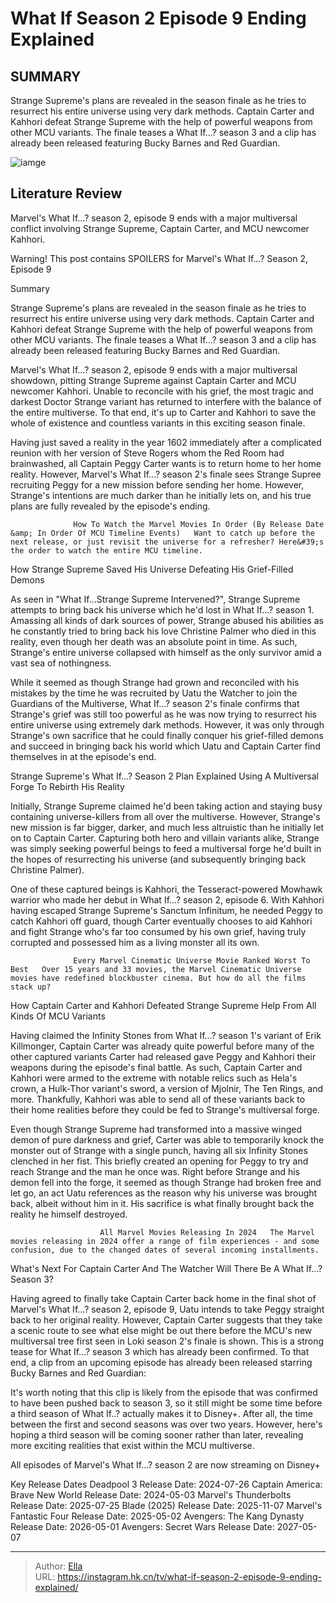 # What If Season 2 Episode 9 Ending Explained


## SUMMARY 



  Strange Supreme&#39;s plans are revealed in the season finale as he tries to resurrect his entire universe using very dark methods.   Captain Carter and Kahhori defeat Strange Supreme with the help of powerful weapons from other MCU variants.   The finale teases a What If...? season 3 and a clip has already been released featuring Bucky Barnes and Red Guardian.  

![iamge](https://static1.srcdn.com/wordpress/wp-content/uploads/2023/12/strange-supreme-kahhori-and-captain-carter.jpg)

## Literature Review
Marvel&#39;s What If...? season 2, episode 9 ends with a major multiversal conflict involving Strange Supreme, Captain Carter, and MCU newcomer Kahhori.

Warning! This post contains SPOILERS for Marvel&#39;s What If...? Season 2, Episode 9




Summary

  Strange Supreme&#39;s plans are revealed in the season finale as he tries to resurrect his entire universe using very dark methods.   Captain Carter and Kahhori defeat Strange Supreme with the help of powerful weapons from other MCU variants.   The finale teases a What If...? season 3 and a clip has already been released featuring Bucky Barnes and Red Guardian.  




Marvel&#39;s What If...? season 2, episode 9 ends with a major multiversal showdown, pitting Strange Supreme against Captain Carter and MCU newcomer Kahhori. Unable to reconcile with his grief, the most tragic and darkest Doctor Strange variant has returned to interfere with the balance of the entire multiverse. To that end, it&#39;s up to Carter and Kahhori to save the whole of existence and countless variants in this exciting season finale.

Having just saved a reality in the year 1602 immediately after a complicated reunion with her version of Steve Rogers whom the Red Room had brainwashed, all Captain Peggy Carter wants is to return home to her home reality. However, Marvel&#39;s What If...? season 2&#39;s finale sees Strange Supree recruiting Peggy for a new mission before sending her home. However, Strange&#39;s intentions are much darker than he initially lets on, and his true plans are fully revealed by the episode&#39;s ending.

                  How To Watch the Marvel Movies In Order (By Release Date &amp; In Order Of MCU Timeline Events)   Want to catch up before the next release, or just revisit the universe for a refresher? Here&#39;s the order to watch the entire MCU timeline.    


 How Strange Supreme Saved His Universe 
Defeating His Grief-Filled Demons
          

As seen in &#34;What If...Strange Supreme Intervened?&#34;, Strange Supreme attempts to bring back his universe which he&#39;d lost in What If...? season 1. Amassing all kinds of dark sources of power, Strange abused his abilities as he constantly tried to bring back his love Christine Palmer who died in this reality, even though her death was an absolute point in time. As such, Strange&#39;s entire universe collapsed with himself as the only survivor amid a vast sea of nothingness.

While it seemed as though Strange had grown and reconciled with his mistakes by the time he was recruited by Uatu the Watcher to join the Guardians of the Multiverse, What If...? season 2&#39;s finale confirms that Strange&#39;s grief was still too powerful as he was now trying to resurrect his entire universe using extremely dark methods. However, it was only through Strange&#39;s own sacrifice that he could finally conquer his grief-filled demons and succeed in bringing back his world which Uatu and Captain Carter find themselves in at the episode&#39;s end.



 Strange Supreme&#39;s What If...? Season 2 Plan Explained 
Using A Multiversal Forge To Rebirth His Reality
          

Initially, Strange Supreme claimed he&#39;d been taking action and staying busy containing universe-killers from all over the multiverse. However, Strange&#39;s new mission is far bigger, darker, and much less altruistic than he initially let on to Captain Carter. Capturing both hero and villain variants alike, Strange was simply seeking powerful beings to feed a multiversal forge he&#39;d built in the hopes of resurrecting his universe (and subsequently bringing back Christine Palmer).

One of these captured beings is Kahhori, the Tesseract-powered Mowhawk warrior who made her debut in What If...? season 2, episode 6. With Kahhori having escaped Strange Supreme&#39;s Sanctum Infinitum, he needed Peggy to catch Kahhori off guard, though Carter eventually chooses to aid Kahhori and fight Strange who&#39;s far too consumed by his own grief, having truly corrupted and possessed him as a living monster all its own.

                  Every Marvel Cinematic Universe Movie Ranked Worst To Best   Over 15 years and 33 movies, the Marvel Cinematic Universe movies have redefined blockbuster cinema. But how do all the films stack up?    



 How Captain Carter and Kahhori Defeated Strange Supreme 
Help From All Kinds Of MCU Variants
         

Having claimed the Infinity Stones from What If...? season 1&#39;s variant of Erik Killmonger, Captain Carter was already quite powerful before many of the other captured variants Carter had released gave Peggy and Kahhori their weapons during the episode&#39;s final battle. As such, Captain Carter and Kahhori were armed to the extreme with notable relics such as Hela&#39;s crown, a Hulk-Thor variant&#39;s sword, a version of Mjolnir, The Ten Rings, and more. Thankfully, Kahhori was able to send all of these variants back to their home realities before they could be fed to Strange&#39;s multiversal forge.

Even though Strange Supreme had transformed into a massive winged demon of pure darkness and grief, Carter was able to temporarily knock the monster out of Strange with a single punch, having all six Infinity Stones clenched in her fist. This briefly created an opening for Peggy to try and reach Strange and the man he once was. Right before Strange and his demon fell into the forge, it seemed as though Strange had broken free and let go, an act Uatu references as the reason why his universe was brought back, albeit without him in it. His sacrifice is what finally brought back the reality he himself destroyed.

                        All Marvel Movies Releasing In 2024   The Marvel movies releasing in 2024 offer a range of film experiences - and some confusion, due to the changed dates of several incoming installments.    



 What&#39;s Next For Captain Carter And The Watcher 
Will There Be A What If...? Season 3?
          

Having agreed to finally take Captain Carter back home in the final shot of Marvel&#39;s What If...? season 2, episode 9, Uatu intends to take Peggy straight back to her original reality. However, Captain Carter suggests that they take a scenic route to see what else might be out there before the MCU&#39;s new multiversal tree first seen in Loki season 2&#39;s finale is shown. This is a strong tease for What If...? season 3 which has already been confirmed. To that end, a clip from an upcoming episode has already been released starring Bucky Barnes and Red Guardian:


 

It&#39;s worth noting that this clip is likely from the episode that was confirmed to have been pushed back to season 3, so it still might be some time before a third season of What If..? actually makes it to Disney&#43;. After all, the time between the first and second seasons was over two years. However, here&#39;s hoping a third season will be coming sooner rather than later, revealing more exciting realities that exist within the MCU multiverse.

All episodes of Marvel&#39;s What If...? season 2 are now streaming on Disney&#43;

  Key Release Dates              Deadpool 3 Release Date: 2024-07-26                  Captain America: Brave New World Release Date: 2024-05-03                  Marvel&#39;s Thunderbolts Release Date: 2025-07-25                   Blade (2025) Release Date: 2025-11-07                   Marvel&#39;s Fantastic Four Release Date: 2025-05-02                   Avengers: The Kang Dynasty  Release Date: 2026-05-01                    Avengers: Secret Wars Release Date: 2027-05-07      

---

> Author: [Ella](https://instagram.hk.cn/)  
> URL: https://instagram.hk.cn/tv/what-if-season-2-episode-9-ending-explained/  

